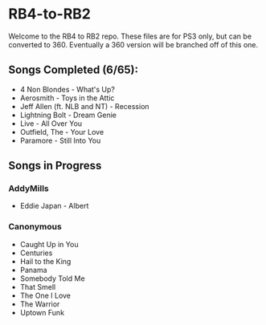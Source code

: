 # RB4-to-RB2

Welcome to the RB4 to RB2 repo. These files are for PS3 only, but can be converted to 360. Eventually a 360 version will be branched off of this one.

## Songs Completed (6/65):
*  4 Non Blondes - What's Up?
*  Aerosmith - Toys in the Attic
*  Jeff Allen (ft. NLB and NT) - Recession
*  Lightning Bolt - Dream Genie
*  Live - All Over You
*  Outfield, The - Your Love
*  Paramore - Still Into You

## Songs in Progress

### AddyMills
*  Eddie Japan - Albert

### Canonymous
*  Caught Up in You
*  Centuries
*  Hail to the King
*  Panama
*  Somebody Told Me 
*  That Smell
*  The One I Love
*  The Warrior
*  Uptown Funk